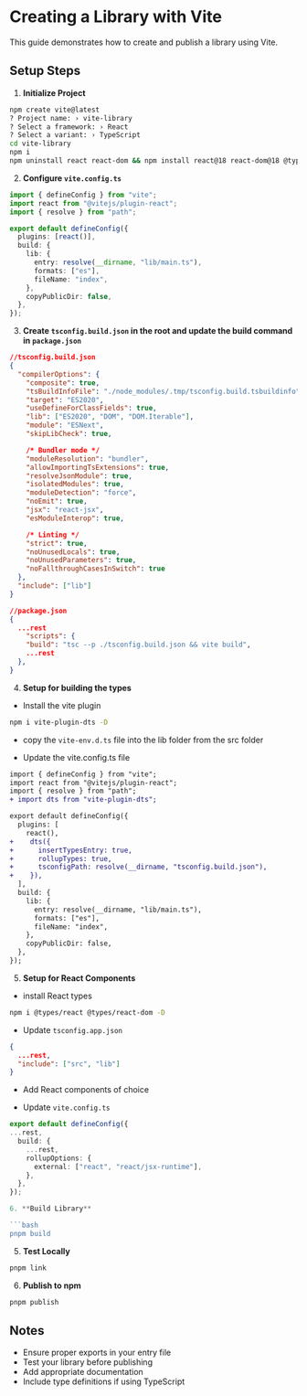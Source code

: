 # Creating a Library with Vite

This guide demonstrates how to create and publish a library using Vite.

## Setup Steps

1. **Initialize Project**

```bash
npm create vite@latest
? Project name: › vite-library
? Select a framework: › React
? Select a variant: › TypeScript
cd vite-library
npm i
npm uninstall react react-dom && npm install react@18 react-dom@18 @types/react@18 @types/react-dom@18 @types/node
```

2. **Configure `vite.config.ts`**

```ts
import { defineConfig } from "vite";
import react from "@vitejs/plugin-react";
import { resolve } from "path";

export default defineConfig({
  plugins: [react()],
  build: {
    lib: {
      entry: resolve(__dirname, "lib/main.ts"),
      formats: ["es"],
      fileName: "index",
    },
    copyPublicDir: false,
  },
});
```

3. **Create `tsconfig.build.json` in the root and update the build command in `package.json`**

```json
//tsconfig.build.json
{
  "compilerOptions": {
    "composite": true,
    "tsBuildInfoFile": "./node_modules/.tmp/tsconfig.build.tsbuildinfo",
    "target": "ES2020",
    "useDefineForClassFields": true,
    "lib": ["ES2020", "DOM", "DOM.Iterable"],
    "module": "ESNext",
    "skipLibCheck": true,

    /* Bundler mode */
    "moduleResolution": "bundler",
    "allowImportingTsExtensions": true,
    "resolveJsonModule": true,
    "isolatedModules": true,
    "moduleDetection": "force",
    "noEmit": true,
    "jsx": "react-jsx",
    "esModuleInterop": true,

    /* Linting */
    "strict": true,
    "noUnusedLocals": true,
    "noUnusedParameters": true,
    "noFallthroughCasesInSwitch": true
  },
  "include": ["lib"]
}
```

```json
//package.json
{
  ...rest
    "scripts": {
    "build": "tsc --p ./tsconfig.build.json && vite build",
    ...rest
  },
}
```

4. **Setup for building the types**

- Install the vite plugin

```bash
npm i vite-plugin-dts -D
```

- copy the `vite-env.d.ts` file into the lib folder from the src folder

- Update the vite.config.ts file

```diff
import { defineConfig } from "vite";
import react from "@vitejs/plugin-react";
import { resolve } from "path";
+ import dts from "vite-plugin-dts";

export default defineConfig({
  plugins: [
    react(),
+    dts({
+      insertTypesEntry: true,
+      rollupTypes: true,
+      tsconfigPath: resolve(__dirname, "tsconfig.build.json"),
+    }),
  ],
  build: {
    lib: {
      entry: resolve(__dirname, "lib/main.ts"),
      formats: ["es"],
      fileName: "index",
    },
    copyPublicDir: false,
  },
});
```

5. **Setup for React Components**

- install React types

```bash
npm i @types/react @types/react-dom -D
```

- Update `tsconfig.app.json`

```json
{
  ...rest,
  "include": ["src", "lib"]
}
```

- Add React components of choice

- Update `vite.config.ts`

````typescript
export default defineConfig({
...rest,
  build: {
    ...rest,
    rollupOptions: {
      external: ["react", "react/jsx-runtime"],
    },
  },
});

6. **Build Library**

```bash
pnpm build
````

5. **Test Locally**

```bash
pnpm link
```

6. **Publish to npm**

```bash
pnpm publish
```

## Notes

- Ensure proper exports in your entry file
- Test your library before publishing
- Add appropriate documentation
- Include type definitions if using TypeScript
